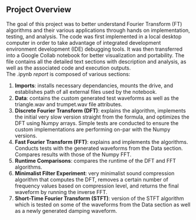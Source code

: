 ## Project Overview
The goal of this project was to better understand Fourier Transform (FT) algorithms and their various applications through hands on implementation, testing, and analysis. The code was first implemented in a local desktop computer in order to take advantage of integrated development environment development (IDE) debugging tools. It was then transferred into a Google Collab notebook for better visualization and portability. The file contains all the detailed text sections with description and analysis, as well as the associated code and execution outputs.<br>
The .ipynb *report* is composed of various sections:<br>
1. **Imports**: installs necessary dependancies, mounts the drive, and establishes path of all external files used by the notebook.
2. **Data**: contains the custom generated test waveforms as well as the triangle.wav and trumpet.wav file attributes.
3. **Discrete Fourier Transform (DFT)**: explains the algorithm, implements the initial very slow version straight from the formula, and optimizes the DFT  using Numpy arrays. Simple tests are conducted to ensure the custom implementations are performing on-par with the Numpy versions.
4. **Fast Fourier Transform (FFT)**: explains and implements the algorithms. Conducts tests with the generated waveforms from the Data section. Compares results with those of the Numpy FFT.
5. **Runtime Comparisons**: compares the runtime of the DFT and FFT algorithms.
6. **Minimalist Filter Experiment**: very minimalist sound compression algorithm that computes the DFT, removes a certain number of frequency values based on compression level, and returns the final waveform by running the inverse FFT.
7. **Short-Time Fourier Transform (STFT)**: version of the STFT algorithm which is tested on some of the waveforms from the Data section as well as a newly generated damping waveform.
